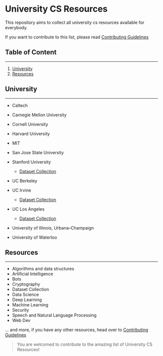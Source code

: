 # University CS Resources

This repository aims to collect all university cs resources available for everybody.



If you want to contribute to this list, please read [Contributing Guidelines](https://github.com/lovincyrus/university-cs-resources/blob/master/CONTRIBUTING.md)

## Table of Content
---
1. [University](#university) 
2. [Resources](#resources)

## University
---
+ Caltech

+ Carnegie Mellon University

+ Cornell University

+ Harvard University

+ MIT

+ San Jose State University

+ Stanford University
	- [Dataset Collection](https://snap.stanford.edu/data/)

+ UC Berkeley

+ UC Irvine
	- [Dataset Collection](https://archive.ics.uci.edu/ml/)

+ UC Los Angeles
	- [Dataset Collection](http://www.stat.ucla.edu/projects/datasets/)

+ University of Illinois, Urbana–Champaign

+ University of Waterloo


## Resources
---
+ Algorithms and data structures
+ Artificial Intelligence
+ Bots
+ Cryptography
+ Dataset Collection
+ Data Science
+ Deep Learning
+ Machine Learning
+ Security
+ Speech and Natural Language Processing
+ Web Dev

... and more, if you have any other resources, head over to [Contributing Guidelines](https://github.com/lovincyrus/university-cs-resources/blob/master/CONTRIBUTING.md)


> You are welcomed to contribute to the amazing list of University CS Resources!
